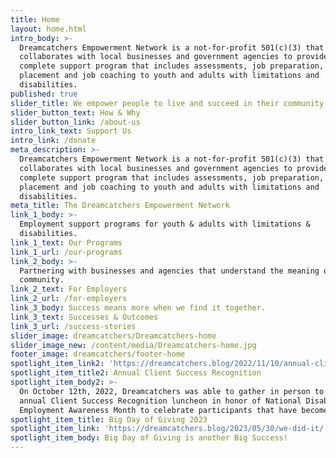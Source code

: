 ```yaml
---
title: Home
layout: home.html
intro_body: >-
  Dreamcatchers Empowerment Network is a not-for-profit 501(c)(3) that
  collaborates with local businesses and government agencies to provide a
  complete support program that includes assessments, job preparation, job
  placement and job coaching to youth and adults with limitations and
  disabilities.
published: true
slider_title: We empower people to live and succeed in their community.
slider_button_text: How & Why
slider_button_link: /about-us
intro_link_text: Support Us
intro_link: /donate
meta_description: >-
  Dreamcatchers Empowerment Network is a not-for-profit 501(c)(3) that
  collaborates with local businesses and government agencies to provide a
  complete support program that includes assessments, job preparation, job
  placement and job coaching to youth and adults with limitations and
  disabilities.
meta_title: The Dreamcatchers Empowerment Network
link_1_body: >-
  Employment support programs for youth & adults with limitations &
  disabilities.
link_1_text: Our Programs
link_1_url: /our-programs
link_2_body: >-
  Partnering with businesses and agencies that understand the meaning of
  community.
link_2_text: For Employers
link_2_url: /for-employers
link_3_body: Success means more when we find it together.
link_3_text: Successes & Outcomes
link_3_url: /success-stories
slider_image: dreamcatchers/Dreamcatchers-home
slider_image_new: /content/media/Dreamcatchers-home.jpg
footer_image: dreamcatchers/footer-home
spotlight_item_link2: 'https://dreamcatchers.blog/2022/11/10/annual-client-success-recognition/'
spotlight_item_title2: Annual Client Success Recognition
spotlight_item_body2: >-
  On October 12th, 2022, Dreamcatchers was able to gather in person to hold our
  annual Client Success Recognition luncheon in honor of National Disability
  Employment Awareness Month to celebrate participants that have become hired.
spotlight_item_title: Big Day of Giving 2023
spotlight_item_link: 'https://dreamcatchers.blog/2023/05/30/we-did-it/'
spotlight_item_body: Big Day of Giving is another Big Success!
---
```

